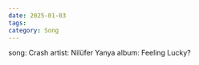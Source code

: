 ```yaml
---
date: 2025-01-03
tags:
category: Song
---
```


song: Crash
artist: Nilüfer Yanya
album: Feeling Lucky?
